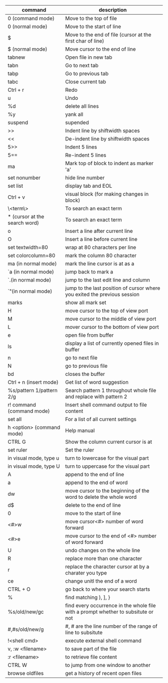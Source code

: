 |command| description|
|----|----|
|0 (command mode)| Move to the top of file|
|0 (normal mode) | Move to the start of line|
|$| Move to the end of file (cursor at the first char of line)|
|$ (normal mode)| Move cursor to the end of line  | 
|tabnew| Open file in new tab|
|tabn| Go to next tab|
|tabp| Go to previous tab|
|tabc| Close current tab|
|Ctrl + r| Redo|
|u| Undo|
|%d| delete all lines|
|%y| yank all |
|suspend|supended| 
|>>| Indent line by shiftwidth spaces|
|<<|De-indent line by shiftwidth spaces|
|5>>|Indent 5 lines|
|5==|Re-indent 5 lines|
|ma| Mark top of block to indent as marker 'a'|
|set nonumber|hide line number|
|set list|display tab and EOL|
|Ctrl + v| visual block (for making changes in block)| 
|\\<term\\>|To search an exact term|
|\* (cursor at the search word)|To search an exact term| 
|o|Insert a line after current line|
|O|Insert a line before current line|
|set textwidth=80| wrap at 80 characters per line|
|set colorcolumn=80| mark the column 80 character|
|ma (in normal mode)| mark the line cursor is at as a|
|\`a (in normal mode)| jump back to mark a|
|\`.(in normal mode)| jump to the last edit line and column|
|\`"(in normal mode)| jump to the last position of cursor where you exited the previous session|
|marks|show all mark set|
|H| move cursor to the top of view port|
|M| move cursor to the middle of view port|
|L| mover cursor to the bottom of view port|
|e| open file from buffer|
|ls| display a list of currently opened files in buffer|
|n| go to next file|
|N| go to previous file|
|bd| closes the buffer|
|Ctrl + n (insert mode) | Get list of word suggestion |
|%s/pattern 1/pattern 2/g | Search pattern 1 throughout whole file and replace with pattern 2|
|r! command (command mode)|Insert shell command output to file content|
|set all| For a list of all current settings|
|h \<option> (command mode)| Help manual|
|CTRL G|Show the column current cursor is at|    
|set ruler | Set the ruler |
|in visual mode, type u | turn to lowercase for the visual part|
|in visual mode, type U| turn to uppercase for the visual part|
|A|append to the end of line|
|a|append to the end of word|
|dw| move cursor to the beginning of the word to delete the whole word|
|d$|delete to the end of line| 
|0| move to the start of line|
|\<#>w| move cursor\<#> number of word forward|
|\<#>e| move cursor to the end of \<#> number of word forward|
|U| undo changes on the whole line|
|R| replace more than one character|   
|r| replace the character cursor at by a charater you type| 
|ce|change unitl the end of a word|
|CTRL + O| go back to where your search starts|
|%| find matching ), ], } |
|%s/old/new/gc| find every occurrence in the whole file with a prompt whether to subsitute or not|
|#,#s/old/new/g| #, # are the line number of the range of line to subsitute|
|!\<shell cmd>| execute external shell command|
|v, :w \<filename>| to save part of the file|
|:r \<filename> | to retrieve file content| 
|CTRL W| to jump from one window to another| 
|browse oldfiles| get a history of recent open files|   









